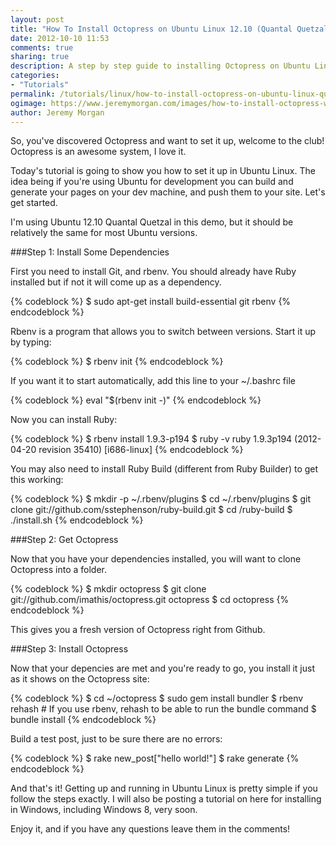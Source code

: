 ```yaml
---
layout: post
title: "How To Install Octopress on Ubuntu Linux 12.10 (Quantal Quetzal)"
date: 2012-10-10 11:53
comments: true
sharing: true
description: A step by step guide to installing Octopress on Ubuntu Linux 12.10 (Quantal Quetzal)
categories:
- "Tutorials"
permalink: /tutorials/linux/how-to-install-octopress-on-ubuntu-linux-quantal-quetzal/
ogimage: https://www.jeremymorgan.com/images/how-to-install-octopress-windows-10.png
author: Jeremy Morgan
---
```


So, you've discovered Octopress and want to set it up, welcome to the club! Octopress is an awesome system, I love it. 

Today's tutorial is going to show you how to set it up in Ubuntu Linux. The idea being if you're using Ubuntu for development you can build and generate your pages on your dev machine, and push them to your site. Let's get started. 
<!-- more -->

I'm using Ubuntu 12.10 Quantal Quetzal in this demo, but it should be relatively the same for most Ubuntu versions. 

###Step 1: Install Some Dependencies

First you need to install Git, and rbenv. You should already have Ruby installed but if not it will come up as a dependency. 

{% codeblock %}
$ sudo apt-get install build-essential git rbenv 
{% endcodeblock %}

Rbenv is a program that allows you to switch between versions. Start it up by typing:

{% codeblock %}
$ rbenv init
{% endcodeblock %}

If you want it to start automatically, add this line to your ~/.bashrc file

{% codeblock %}
eval "$(rbenv init -)"
{% endcodeblock %}

Now you can install Ruby: 

{% codeblock %}
$ rbenv install 1.9.3-p194
$ ruby -v
ruby 1.9.3p194 (2012-04-20 revision 35410) [i686-linux]
{% endcodeblock %}



You may also need to install Ruby Build (different from Ruby Builder) to get this working:

{% codeblock %}
$ mkdir -p ~/.rbenv/plugins
$ cd ~/.rbenv/plugins
$ git clone git://github.com/sstephenson/ruby-build.git
$ cd /ruby-build
$ ./install.sh
{% endcodeblock %}

###Step 2: Get Octopress

Now that you have your dependencies installed, you will want to clone Octopress into a folder. 

{% codeblock %}
$ mkdir octopress
$ git clone git://github.com/imathis/octopress.git octopress
$ cd octopress
{% endcodeblock %}

This gives you a fresh version of Octopress right from Github. 

###Step 3: Install Octopress

Now that your depencies are met and you're ready to go, you install it just as it shows on the Octopress site: 

{% codeblock %}
$ cd ~/octopress
$ sudo gem install bundler
$ rbenv rehash    # If you use rbenv, rehash to be able to run the bundle command
$ bundle install
{% endcodeblock %}

Build a test post, just to be sure there are no errors:

{% codeblock %}
$ rake new_post["hello world!"]
$ rake generate
{% endcodeblock %}

And that's it! Getting up and running in Ubuntu Linux is pretty simple if you follow the steps exactly. I will also be posting a tutorial on here for installing in Windows, including Windows 8, very soon. 


Enjoy it, and if you have any questions leave them in the comments!





